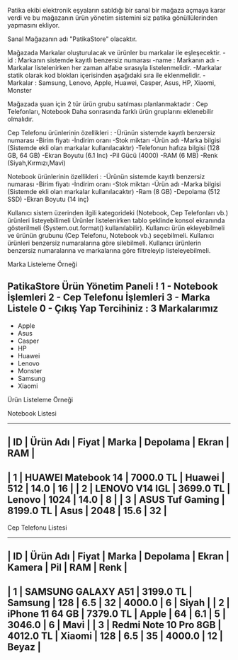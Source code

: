 Patika ekibi elektronik eşyaların satıldığı bir sanal bir mağaza açmaya karar verdi ve bu mağazanın ürün yönetim sistemini siz patika gönüllülerinden yapmasını ekliyor.



Sanal Mağazanın adı "PatikaStore" olacaktır.

Mağazada Markalar oluşturulacak ve ürünler bu markalar ile eşleşecektir.
-id : Markanın sistemde kayıtlı benzersiz numarası
-name : Markanın adı
-Markalar listelenirken her zaman alfabe sırasıyla listelenmelidir.
-Markalar statik olarak kod blokları içerisinden aşağıdaki sıra ile eklenmelidir.
-Markalar : Samsung, Lenovo, Apple, Huawei, Casper, Asus, HP, Xiaomi, Monster

Mağazada şuan için 2 tür ürün grubu satılması planlanmaktadır : Cep Telefonları, Notebook
Daha sonrasında farklı ürün gruplarını eklenebilir olmalıdır.

Cep Telefonu ürünlerinin özellikleri :
-Ürünün sistemde kayıtlı benzersiz numarası
-Birim fiyatı
-İndirim oranı
-Stok miktarı
-Ürün adı
-Marka bilgisi (Sistemde ekli olan markalar kullanılacaktır)
-Telefonun hafıza bilgisi (128 GB, 64 GB)
-Ekran Boyutu (6.1 Inc)
-Pil Gücü (4000)
-RAM (6 MB)
-Renk (Siyah,Kırmızı,Mavi)

Notebook ürünlerinin özellikleri :
-Ürünün sistemde kayıtlı benzersiz numarası
-Birim fiyatı
-İndirim oranı
-Stok miktarı
-Ürün adı
-Marka bilgisi (Sistemde ekli olan markalar kullanılacaktır)
-Ram (8 GB)
-Depolama (512 SSD)
-Ekran Boyutu (14 inç)

Kullanıcı sistem üzerinden ilgili kategorideki (Notebook, Cep Telefonları vb.) ürünleri listeyebilimeli
Ürünler listelenirken tablo şeklinde konsol ekranında gösterilmeli (System.out.format() kullanılabilir).
Kullanıcı ürün ekleyebilmeli ve ürünün grubunu (Cep Telefonu, Notebook vb.) seçebilmeli.
Kullanıcı ürünleri benzersiz numaralarına göre silebilmeli.
Kullanıcı ürünlerin benzersiz numaralarına ve markalarına göre filtreleyip listeleyebilmeli.

Marka Listeleme Örneği

PatikaStore Ürün Yönetim Paneli ! 
1 - Notebook İşlemleri
2 - Cep Telefonu İşlemleri
3 - Marka Listele
0 - Çıkış Yap
Tercihiniz : 3
Markalarımız
--------------
- Apple
- Asus
- Casper
- HP
- Huawei
- Lenovo
- Monster
- Samsung
- Xiaomi

Ürün Listeleme Örneği


Notebook Listesi

----------------------------------------------------------------------------------------------------
| ID | Ürün Adı                      | Fiyat     | Marka     | Depolama  | Ekran     | RAM         |
----------------------------------------------------------------------------------------------------
| 1  | HUAWEI Matebook 14            | 7000.0 TL | Huawei    | 512       | 14.0      | 16          |
| 2  | LENOVO V14 IGL                | 3699.0 TL | Lenovo    | 1024      | 14.0      | 8           |
| 3  | ASUS Tuf Gaming               | 8199.0 TL | Asus      | 2048      | 15.6      | 32          |
----------------------------------------------------------------------------------------------------

Cep Telefonu Listesi

--------------------------------------------------------------------------------------------------------------------------------------
| ID | Ürün Adı                      | Fiyat     | Marka     | Depolama  | Ekran     | Kamera    | Pil       | RAM       | Renk      | 
--------------------------------------------------------------------------------------------------------------------------------------
| 1  | SAMSUNG GALAXY A51            | 3199.0 TL | Samsung   | 128       | 6.5       | 32        | 4000.0    | 6         | Siyah     | 
| 2  | iPhone 11 64 GB               | 7379.0 TL | Apple     | 64        | 6.1       | 5         | 3046.0    | 6         | Mavi      | 
| 3  | Redmi Note 10 Pro 8GB         | 4012.0 TL | Xiaomi    | 128       | 6.5       | 35        | 4000.0    | 12        | Beyaz     | 
--------------------------------------------------------------------------------------------------------------------------------------
